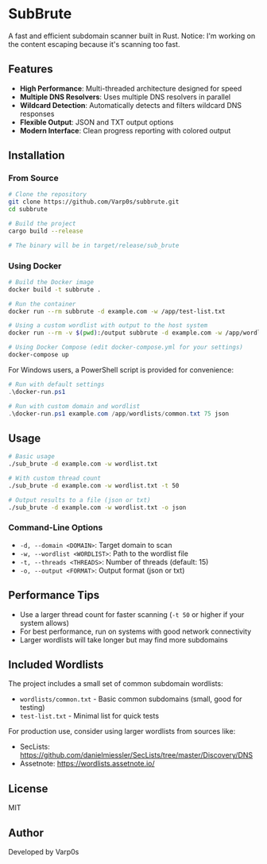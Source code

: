 # SubBrute

A fast and efficient subdomain scanner built in Rust.
Notice: I'm working on the content escaping because it's scanning too fast.

## Features

- **High Performance**: Multi-threaded architecture designed for speed
- **Multiple DNS Resolvers**: Uses multiple DNS resolvers in parallel
- **Wildcard Detection**: Automatically detects and filters wildcard DNS responses
- **Flexible Output**: JSON and TXT output options
- **Modern Interface**: Clean progress reporting with colored output

## Installation

### From Source

```bash
# Clone the repository
git clone https://github.com/Varp0s/subbrute.git
cd subbrute

# Build the project
cargo build --release

# The binary will be in target/release/sub_brute
```

### Using Docker

```bash
# Build the Docker image
docker build -t subbrute .

# Run the container
docker run --rm subbrute -d example.com -w /app/test-list.txt

# Using a custom wordlist with output to the host system
docker run --rm -v $(pwd):/output subbrute -d example.com -w /app/wordlists/common.txt -o json

# Using Docker Compose (edit docker-compose.yml for your settings)
docker-compose up
```

For Windows users, a PowerShell script is provided for convenience:

```powershell
# Run with default settings
.\docker-run.ps1

# Run with custom domain and wordlist
.\docker-run.ps1 example.com /app/wordlists/common.txt 75 json
```

## Usage

```bash
# Basic usage
./sub_brute -d example.com -w wordlist.txt

# With custom thread count
./sub_brute -d example.com -w wordlist.txt -t 50

# Output results to a file (json or txt)
./sub_brute -d example.com -w wordlist.txt -o json
```

### Command-Line Options

- `-d, --domain <DOMAIN>`: Target domain to scan
- `-w, --wordlist <WORDLIST>`: Path to the wordlist file
- `-t, --threads <THREADS>`: Number of threads (default: 15)
- `-o, --output <FORMAT>`: Output format (json or txt)

## Performance Tips

- Use a larger thread count for faster scanning (`-t 50` or higher if your system allows)
- For best performance, run on systems with good network connectivity
- Larger wordlists will take longer but may find more subdomains

## Included Wordlists

The project includes a small set of common subdomain wordlists:

- `wordlists/common.txt` - Basic common subdomains (small, good for testing)
- `test-list.txt` - Minimal list for quick tests

For production use, consider using larger wordlists from sources like:
- SecLists: https://github.com/danielmiessler/SecLists/tree/master/Discovery/DNS
- Assetnote: https://wordlists.assetnote.io/

## License

MIT

## Author

Developed by Varp0s
